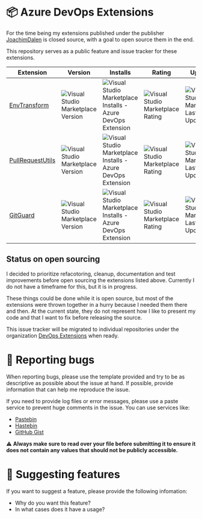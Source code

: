 # 📦 Azure DevOps Extensions

For the time being my extensions published under the publisher [JoachimDalen](https://marketplace.visualstudio.com/publishers/joachimdalen) is closed source, with a goal to open source them in the end.

This repository serves as a public feature and issue tracker for these extensions.

| Extension                                                                                               | Version                                                                                                                                    | Installs                                                                                                                                                                                       | Rating                                                                                                                                    | Updated                                                                                                                                                    |
| ------------------------------------------------------------------------------------------------------- | ------------------------------------------------------------------------------------------------------------------------------------------ | ---------------------------------------------------------------------------------------------------------------------------------------------------------------------------------------------- | ----------------------------------------------------------------------------------------------------------------------------------------- | ---------------------------------------------------------------------------------------------------------------------------------------------------------- |
| [EnvTransform](https://marketplace.visualstudio.com/items?itemName=joachimdalen.env-transform)          | ![Visual Studio Marketplace Version](https://img.shields.io/visual-studio-marketplace/v/joachimdalen.env-transform?style=flat-square)      | ![Visual Studio Marketplace Installs - Azure DevOps Extension](https://img.shields.io/visual-studio-marketplace/azure-devops/installs/total/joachimdalen.env-transform?style=flat-square)      | ![Visual Studio Marketplace Rating](https://img.shields.io/visual-studio-marketplace/r/joachimdalen.env-transform?style=flat-square)      | ![Visual Studio Marketplace Last Updated](https://img.shields.io/visual-studio-marketplace/last-updated/joachimdalen.env-transform?style=flat-square)      |
| [PullRequestUtils](https://marketplace.visualstudio.com/items?itemName=joachimdalen.pull-request-utils) | ![Visual Studio Marketplace Version](https://img.shields.io/visual-studio-marketplace/v/joachimdalen.pull-request-utils?style=flat-square) | ![Visual Studio Marketplace Installs - Azure DevOps Extension](https://img.shields.io/visual-studio-marketplace/azure-devops/installs/total/joachimdalen.pull-request-utils?style=flat-square) | ![Visual Studio Marketplace Rating](https://img.shields.io/visual-studio-marketplace/r/joachimdalen.pull-request-utils?style=flat-square) | ![Visual Studio Marketplace Last Updated](https://img.shields.io/visual-studio-marketplace/last-updated/joachimdalen.pull-request-utils?style=flat-square) |
| [GitGuard](https://marketplace.visualstudio.com/items?itemName=joachimdalen.gitguard)                   | ![Visual Studio Marketplace Version](https://img.shields.io/visual-studio-marketplace/v/joachimdalen.gitguard?style=flat-square)           | ![Visual Studio Marketplace Installs - Azure DevOps Extension](https://img.shields.io/visual-studio-marketplace/azure-devops/installs/total/joachimdalen.gitguard?style=flat-square)           | ![Visual Studio Marketplace Rating](https://img.shields.io/visual-studio-marketplace/r/joachimdalen.gitguard?style=flat-square)           | ![Visual Studio Marketplace Last Updated](https://img.shields.io/visual-studio-marketplace/last-updated/joachimdalen.gitguard?style=flat-square)           |

## Status on open sourcing

I decided to prioritize refacotoring, cleanup, documentation and test improvements before open sourcing the extensions listed above. Currently I do not have a timeframe for this, but it is in progress. 

These things could be done while it is open source, but most of the extensions were thrown together in a hurry because I needed them there and then. At the current state, they do not represent how I like to present my code and that I want to fix before releasing the source.

This issue tracker will be migrated to individual repositories under the organization [DevOps Extensions](https://github.com/devops-extensions) when ready.

# 🐞 Reporting bugs

When reporting bugs, please use the template provided and try to be as descriptive as possible about the issue at hand. If possible, provide information that can help me reproduce the issue.

If you need to provide log files or error messages, please use a paste service to prevent huge comments in the issue. You can use services like:

- [Pastebin](https://pastebin.com/)
- [Hastebin](https://hastebin.com/)
- [GitHub Gist](https://gist.github.com/)

⚠️ **Always make sure to read over your file before submitting it to ensure it does not contain any values that should not be publicly accessible.**

# 🎉 Suggesting features

If you want to suggest a feature, please provide the following infomation:

- Why do you want this feature?
- In what cases does it have a usage?
